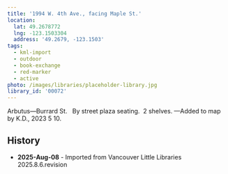```yaml
---
title: '1994 W. 4th Ave., facing Maple St.'
location:
  lat: 49.2678772
  lng: -123.1503304
  address: '49.2679, -123.1503'
tags:
  - kml-import
  - outdoor
  - book-exchange
  - red-marker
  - active
photo: /images/libraries/placeholder-library.jpg
library_id: '00072'
---
```

Arbutus—Burrard St.  
By street plaza seating.  2 shelves. 
—Added to map by K.D., 2023 5 10.  

## History
- **2025-Aug-08** - Imported from Vancouver Little Libraries 2025.8.6.revision
